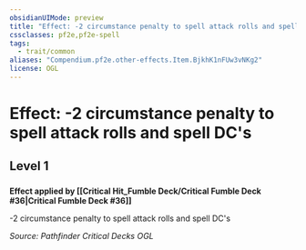 ```yaml
---
obsidianUIMode: preview
title: "Effect: -2 circumstance penalty to spell attack rolls and spell DC's"
cssclasses: pf2e,pf2e-spell
tags:
  - trait/common
aliases: "Compendium.pf2e.other-effects.Item.BjkhK1nFUw3vNKg2"
license: OGL
---
```

# Effect: -2 circumstance penalty to spell attack rolls and spell DC's
## Level 1
### 






**Effect applied by [[Critical Hit_Fumble Deck/Critical Fumble Deck #36|Critical Fumble Deck #36]]**

\-2 circumstance penalty to spell attack rolls and spell DC's

*Source: Pathfinder Critical Decks*
*OGL*